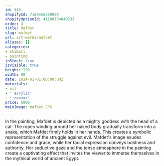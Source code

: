 ```yaml
---
id: 545
shopifyId: 7160656298089
shopifyOptionId: 41108734640233
order: 3
title: Mafdet
slug: mafdet
url: art-works/mafdet
aliases: []
categories:
- shibari
- painting
inStock: true
isVisible: true
height: 120
width: 80
date: 2024-01-01T00:00:00Z
materials:
- oil
- ' acrylic'
- ' canvas'
price: 6000
mainImage: mafdet.JPG
---
```

In the painting, Mafdet is depicted as a mighty goddess with the head of a cat. The ropes winding around her naked body gradually transform into a snake, which Mafdet firmly holds in her hands. This creates a symbolic representation of the struggle against evil. Mafdet's image exudes confidence and grace, while her facial expression conveys boldness and authority. Her seductive gaze and the tense atmosphere in the painting create a captivating effect that invites the viewer to immerse themselves in the mythical world of ancient Egypt.